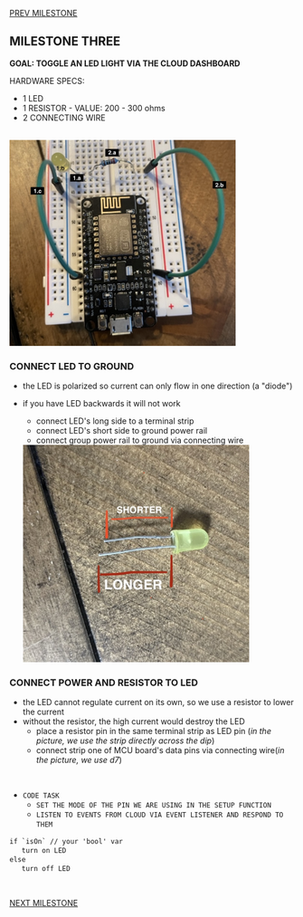 
[PREV MILESTONE](./2-MILESTONE.md)

## MILESTONE THREE
**GOAL: TOGGLE AN LED LIGHT VIA THE CLOUD DASHBOARD**

HARDWARE SPECS:
- 1 LED
- 1 RESISTOR - VALUE: 200 - 300 ohms
- 2 CONNECTING WIRE

<br>

<img title="3.2" alt="Attach LED and resistor to breadboard" src="../../.images/3.2.jpeg" width="400">

### CONNECT LED TO GROUND
- the LED is polarized so current can only flow in one direction (a "diode")
- if you have LED backwards it will not work
	- connect LED's long side to a terminal strip
	- connect LED's short side to ground power rail
	- connect group power rail to ground via connecting wire

	<img title="3.1" alt="LED pins" src="../../.images/3.1.jpeg" width="400">

### CONNECT POWER AND RESISTOR TO LED
- the LED cannot regulate current on its own, so we use a resistor to lower the current
- without the resistor, the high current would destroy the LED
	- place a resistor pin in the same terminal strip as LED pin (*in the picture, we use the strip directly across the dip*)
	- connect strip one of MCU board's data pins via connecting wire(*in the picture, we use d7*)
	

<br>

- `CODE TASK`
	- `SET THE MODE OF THE PIN WE ARE USING IN THE SETUP FUNCTION`
	- `LISTEN TO EVENTS FROM CLOUD VIA EVENT LISTENER AND RESPOND TO THEM`
```psuedocode
if `isOn` // your 'bool' var
   turn on LED
else
   turn off LED
```

<br>

[NEXT MILESTONE](./4-MILESTONE.md)
